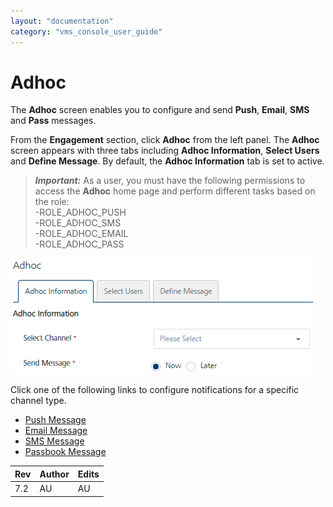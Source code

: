 ```yaml
---
layout: "documentation"
category: "vms_console_user_guide"
---
```

                             


Adhoc
=====

The **Adhoc** screen enables you to configure and send **Push**, **Email**, **SMS** and **Pass** messages.

From the **Engagement** section, click **Adhoc** from the left panel. The **Adhoc** screen appears with three tabs including **Adhoc Information**, **Select Users** and **Define Message**. By default, the **Adhoc Information** tab is set to active.

> **_Important:_** As a user, you must have the following permissions to access the **Adhoc** home page and perform different tasks based on the role:  
-ROLE\_ADHOC\_PUSH  
-ROLE\_ADHOC\_SMS  
-ROLE\_ADHOC\_EMAIL  
-ROLE\_ADHOC\_PASS


![](Resources/Images/Engagement/Adhoc/Push_Message/adhoc_tabs.png)


Click one of the following links to configure notifications for a specific channel type.

*   [Push Message](Adhoc/General_Channel_Type_Push_Message.html)
*   [Email Message](Adhoc/General_Channel_Type_Email_Message.html)
*   [SMS Message](Adhoc/General_Channel_Type_SMS_Message.html)
*   [Passbook Message](Adhoc/General_Channel_Type_PassBook_Message.html)

  
| Rev | Author | Edits |
| --- | --- | --- |
| 7.2 | AU | AU |
